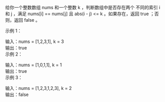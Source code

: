 给你一个整数数组 nums 和一个整数 k ，判断数组中是否存在两个 不同的索引 i 和 j ，满足 nums[i] == nums[j] 且 abs(i - j) <= k
。如果存在，返回 true ；否则，返回 false 。

示例 1：

输入：nums = [1,2,3,1], k = 3  
输出：true  
示例 2：

输入：nums = [1,0,1,1], k = 1  
输出：true  
示例 3：

输入：nums = [1,2,3,1,2,3], k = 2  
输出：false  